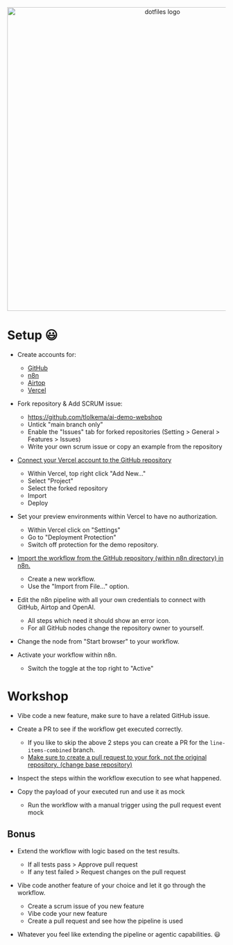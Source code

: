 <div align="center">
  <img src="readme-header.png" alt="dotfiles logo" width="700">
</div>


# Setup 😃  

- Create accounts for:
  - [GitHub](https://github.com)
  - [n8n](https://n8n.io/)
  - [Airtop](https://www.airtop.ai/)
  - [Vercel](https://vercel.com/)

- Fork repository & Add SCRUM issue:
  - https://github.com/tlolkema/ai-demo-webshop
  - Untick "main branch only"
  - Enable the "Issues" tab for forked repositories (Setting > General > Features > Issues)
  - Write your own scrum issue or copy an example from the repository

- [Connect your Vercel account to the GitHub repository](https://vercel.com/docs/git#deploying-a-git-repository)
  - Within Vercel, top right click "Add New..."
  - Select "Project"
  - Select the forked repository
  - Import
  - Deploy

- Set your preview environments within Vercel to have no authorization.
  - Within Vercel click on "Settings"
  - Go to "Deployment Protection"
  - Switch off protection for the demo repository.

- [Import the workflow from the GitHub repository (within n8n directory) in n8n.](https://docs.n8n.io/courses/level-one/chapter-6/)
  - Create a new workflow.
  - Use the "Import from File..." option.

- Edit the n8n pipeline with all your own credentials to connect with GitHub, Airtop and OpenAI.
  - All steps which need it should show an error icon.
  - For all GitHub nodes change the repository owner to yourself.
 
- Change the node from "Start browser" to your workflow.

- Activate your workflow within n8n.
  - Switch the toggle at the top right to "Active"

# Workshop

- Vibe code a new feature, make sure to have a related GitHub issue.

- Create a PR to see if the workflow get executed correctly.
  - If you like to skip the above 2 steps you can create a PR for the `line-items-combined` branch.
  - <u>Make sure to create a pull request to your fork, not the original repository. (change base repository)</u>

- Inspect the steps within the workflow execution to see what happened.

- Copy the payload of your executed run and use it as mock
  - Run the workflow with a manual trigger using the pull request event mock

## Bonus

- Extend the workflow with logic based on the test results.
  - If all tests pass > Approve pull request
  - If any test failed > Request changes on the pull request

- Vibe code another feature of your choice and let it go through the workflow.
  - Create a scrum issue of you new feature
  - Vibe code your new feature
  - Create a pull request and see how the pipeline is used

- Whatever you feel like extending the pipeline or agentic capabilities. 😃
